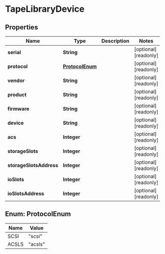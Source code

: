 

# TapeLibraryDevice

## Properties

Name | Type | Description | Notes
------------ | ------------- | ------------- | -------------
**serial** | **String** |  |  [optional] [readonly]
**protocol** | [**ProtocolEnum**](#ProtocolEnum) |  |  [optional] [readonly]
**vendor** | **String** |  |  [optional] [readonly]
**product** | **String** |  |  [optional] [readonly]
**firmware** | **String** |  |  [optional] [readonly]
**device** | **String** |  |  [optional] [readonly]
**acs** | **Integer** |  |  [optional] [readonly]
**storageSlots** | **Integer** |  |  [optional] [readonly]
**storageSlotsAddress** | **Integer** |  |  [optional] [readonly]
**ioSlots** | **Integer** |  |  [optional] [readonly]
**ioSlotsAddress** | **Integer** |  |  [optional] [readonly]



## Enum: ProtocolEnum

Name | Value
---- | -----
SCSI | &quot;scsi&quot;
ACSLS | &quot;acsls&quot;



